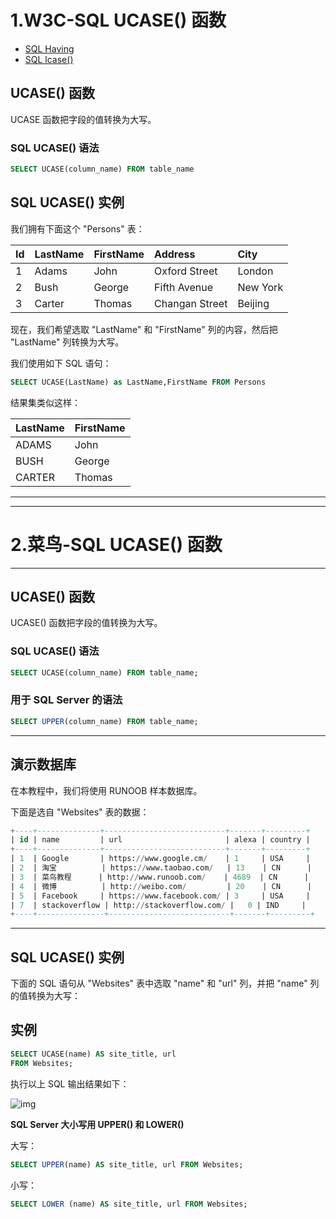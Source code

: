 # 1.W3C-SQL UCASE() 函数

- [SQL Having](https://www.w3school.com.cn/sql/sql_having.asp)
- [SQL lcase()](https://www.w3school.com.cn/sql/sql_func_lcase.asp)

## UCASE() 函数

UCASE 函数把字段的值转换为大写。

### SQL UCASE() 语法

```sql
SELECT UCASE(column_name) FROM table_name
```

## SQL UCASE() 实例

我们拥有下面这个 "Persons" 表：

| Id   | LastName | FirstName | Address        | City     |
| :--- | :------- | :-------- | :------------- | :------- |
| 1    | Adams    | John      | Oxford Street  | London   |
| 2    | Bush     | George    | Fifth Avenue   | New York |
| 3    | Carter   | Thomas    | Changan Street | Beijing  |

现在，我们希望选取 "LastName" 和 "FirstName" 列的内容，然后把 "LastName" 列转换为大写。

我们使用如下 SQL 语句：

```sql
SELECT UCASE(LastName) as LastName,FirstName FROM Persons
```

结果集类似这样：

| LastName | FirstName |
| :------- | :-------- |
| ADAMS    | John      |
| BUSH     | George    |
| CARTER   | Thomas    |



---------------

-----------------



# 2.菜鸟-SQL UCASE() 函数

------

## UCASE() 函数

UCASE() 函数把字段的值转换为大写。

### SQL UCASE() 语法
```sql
SELECT UCASE(column_name) FROM table_name;
```
### 用于 SQL Server 的语法
```sql
SELECT UPPER(column_name) FROM table_name;
```


------

## 演示数据库

在本教程中，我们将使用 RUNOOB 样本数据库。

下面是选自 "Websites" 表的数据：

```sql
+----+--------------+---------------------------+-------+---------+
| id | name         | url                       | alexa | country |
+----+--------------+---------------------------+-------+---------+
| 1  | Google       | https://www.google.cm/    | 1     | USA     |
| 2  | 淘宝          | https://www.taobao.com/   | 13    | CN      |
| 3  | 菜鸟教程      | http://www.runoob.com/    | 4689  | CN      |
| 4  | 微博          | http://weibo.com/         | 20    | CN      |
| 5  | Facebook     | https://www.facebook.com/ | 3     | USA     |
| 7  | stackoverflow | http://stackoverflow.com/ |   0 | IND     |
+----+---------------+---------------------------+-------+---------+
```



------

## SQL UCASE() 实例

下面的 SQL 语句从 "Websites" 表中选取 "name" 和 "url" 列，并把 "name" 列的值转换为大写：

## 实例
```sql
SELECT UCASE(name) AS site_title, url
FROM Websites;
```
执行以上 SQL 输出结果如下：

![img](https://www.runoob.com/wp-content/uploads/2013/09/ucase1.jpg)



**SQL Server 大小写用 UPPER() 和 LOWER()**

大写：

```sql
SELECT UPPER(name) AS site_title, url FROM Websites;
```

小写：

```sql
SELECT LOWER (name) AS site_title, url FROM Websites;
```